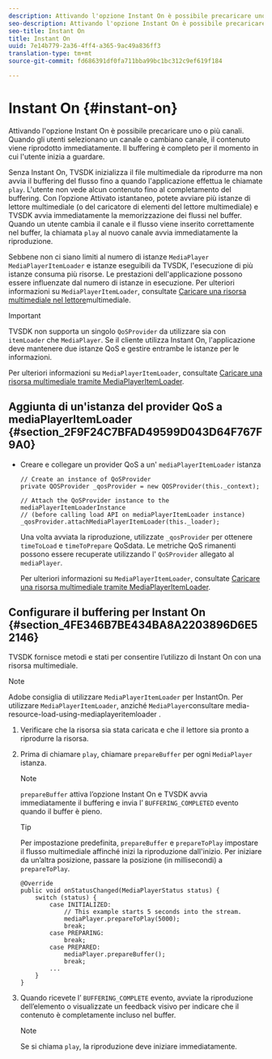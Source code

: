 ```yaml
---
description: Attivando l'opzione Instant On è possibile precaricare uno o più canali. Quando gli utenti selezionano un canale o cambiano canale, il contenuto viene riprodotto immediatamente. Il buffering è completo per il momento in cui l'utente inizia a guardare.
seo-description: Attivando l'opzione Instant On è possibile precaricare uno o più canali. Quando gli utenti selezionano un canale o cambiano canale, il contenuto viene riprodotto immediatamente. Il buffering è completo per il momento in cui l'utente inizia a guardare.
seo-title: Instant On
title: Instant On
uuid: 7e14b779-2a36-4ff4-a365-9ac49a836ff3
translation-type: tm+mt
source-git-commit: fd686391df0fa711bba99bc1bc312c9ef619f184

---
```



# Instant On {#instant-on}

Attivando l&#39;opzione Instant On è possibile precaricare uno o più canali. Quando gli utenti selezionano un canale o cambiano canale, il contenuto viene riprodotto immediatamente. Il buffering è completo per il momento in cui l&#39;utente inizia a guardare.

Senza Instant On, TVSDK inizializza il file multimediale da riprodurre ma non avvia il buffering del flusso fino a quando l&#39;applicazione effettua le chiamate `play`. L&#39;utente non vede alcun contenuto fino al completamento del buffering. Con l’opzione Attivato istantaneo, potete avviare più istanze di lettore multimediale (o del caricatore di elementi del lettore multimediale) e TVSDK avvia immediatamente la memorizzazione dei flussi nel buffer. Quando un utente cambia il canale e il flusso viene inserito correttamente nel buffer, la chiamata `play` al nuovo canale avvia immediatamente la riproduzione.

Sebbene non ci siano limiti al numero di istanze `MediaPlayer` `MediaPlayerItemLoader` e istanze eseguibili da TVSDK, l&#39;esecuzione di più istanze consuma più risorse. Le prestazioni dell&#39;applicazione possono essere influenzate dal numero di istanze in esecuzione. Per ulteriori informazioni su `MediaPlayerItemLoader`, consultate [Caricare una risorsa multimediale nel lettore](../../../tvsdk-2.7-for-android/content-playback-options/mediaplayer-initialize-for-video/t-psdk-android-2.7-media-resource-load.md)multimediale.

>[!IMPORTANT]
>
>TVSDK non supporta un singolo `QoSProvider` da utilizzare sia con `itemLoader` che `MediaPlayer`. Se il cliente utilizza Instant On, l&#39;applicazione deve mantenere due istanze QoS e gestire entrambe le istanze per le informazioni.

Per ulteriori informazioni su `MediaPlayerItemLoader`, consultate [Caricare una risorsa multimediale tramite MediaPlayerItemLoader](../../../tvsdk-2.7-for-android/content-playback-options/mediaplayer-initialize-for-video/t-psdk-android-2.7-media-resource-load-using-mediaplayeritemloader.md).

## Aggiunta di un&#39;istanza del provider QoS a mediaPlayerItemLoader {#section_2F9F24C7BFAD49599D043D64F767F9A0}

* Creare e collegare un provider QoS a un&#39; `mediaPlayerItemLoader` istanza

   ```
   // Create an instance of QoSProvider  
   private QOSProvider _qosProvider = new QOSProvider(this._context);  
   
   // Attach the QoSProvider instance to the mediaPlayerItemLoaderInstance  
   // (before calling load API on mediaPlayerItemLoader instance)  
   _qosProvider.attachMediaPlayerItemLoader(this._loader); 
   ```

   Una volta avviata la riproduzione, utilizzate `_qosProvider` per ottenere `timeToLoad` e `timeToPrepare` QoSdata. Le metriche QoS rimanenti possono essere recuperate utilizzando l&#39; `QoSProvider` allegato al `mediaPlayer`.

   Per ulteriori informazioni su `MediaPlayerItemLoader`, consultate [Caricare una risorsa multimediale tramite MediaPlayerItemLoader](../../../tvsdk-2.7-for-android/content-playback-options/mediaplayer-initialize-for-video/t-psdk-android-2.7-media-resource-load-using-mediaplayeritemloader.md#use-mediaplayeritemloader).

## Configurare il buffering per Instant On {#section_4FE346B7BE434BA8A2203896D6E52146}

TVSDK fornisce metodi e stati per consentire l’utilizzo di Instant On con una risorsa multimediale.

>[!NOTE]
>
>Adobe consiglia di utilizzare `MediaPlayerItemLoader` per InstantOn. Per utilizzare `MediaPlayerItemLoader`, anziché `MediaPlayer`consultare media-resource-load-using-mediaplayeritemloader .

1. Verificare che la risorsa sia stata caricata e che il lettore sia pronto a riprodurre la risorsa.
1. Prima di chiamare `play`, chiamare `prepareBuffer` per ogni `MediaPlayer` istanza.

   >[!NOTE]
   >
   >`prepareBuffer` attiva l’opzione Instant On e TVSDK avvia immediatamente il buffering e invia l’ `BUFFERING_COMPLETED` evento quando il buffer è pieno.

   >[!TIP]
   >
   >Per impostazione predefinita, `prepareBuffer` e `prepareToPlay` impostare il flusso multimediale affinché inizi la riproduzione dall&#39;inizio. Per iniziare da un’altra posizione, passare la posizione (in millisecondi) a `prepareToPlay`.

   ```
   @Override 
   public void onStatusChanged(MediaPlayerStatus status) { 
       switch (status) { 
           case INITIALIZED: 
               // This example starts 5 seconds into the stream. 
               mediaPlayer.prepareToPlay(5000); 
               break; 
           case PREPARING: 
               break; 
           case PREPARED: 
               mediaPlayer.prepareBuffer(); 
               break; 
           ... 
       } 
   }
   ```

1. Quando ricevete l’ `BUFFERING_COMPLETE` evento, avviate la riproduzione dell’elemento o visualizzate un feedback visivo per indicare che il contenuto è completamente incluso nel buffer.

   >[!NOTE]
   >
   >Se si chiama `play`, la riproduzione deve iniziare immediatamente.


